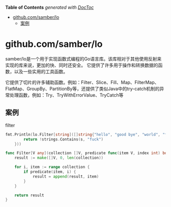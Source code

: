 <!-- START doctoc generated TOC please keep comment here to allow auto update -->
<!-- DON'T EDIT THIS SECTION, INSTEAD RE-RUN doctoc TO UPDATE -->
**Table of Contents**  *generated with [DocToc](https://github.com/thlorenz/doctoc)*

- [github.com/samber/lo](#githubcomsamberlo)
  - [案例](#%E6%A1%88%E4%BE%8B)

<!-- END doctoc generated TOC please keep comment here to allow auto update -->

#  github.com/samber/lo


samber/lo是一个用于实现函数式编程的Go语言库。该库相对于其他使用反射来实现的库来说，更加的快、同时还安全。
它提供了许多用于操作和转换数据的函数，以及一些实用的工具函数。

它提供了切片的许多辅助函数。例如：Filter、Slice、Fill、Map、FilterMap、FlatMap、GroupBy、PartitionBy等，还提供了类似Java中的try-catch机制的异常处理函数，例如：Try、TryWithErrorValue、TryCatch等



## 案例

filter 
```go
fmt.Println(lo.Filter[string]([]string{"hello", "good bye", "world", "fuck", "fuck who"}, func(s string, _ int) bool {
		return !strings.Contains(s, "fuck")
	}))
```
```go
func Filter[V any](collection []V, predicate func(item V, index int) bool) []V {
	result := make([]V, 0, len(collection))

	for i, item := range collection {
		if predicate(item, i) {
			result = append(result, item)
		}
	}

	return result
}
```

